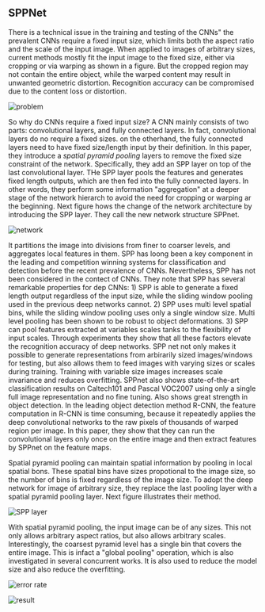 ## SPPNet


There is a technical issue in the training and testing of the CNNs" the prevalent CNNs require a fixed input size, which limits both the aspect ratio and the scale of the input image. When applied to images of arbitrary sizes, current methods mostly fit the input image to the fixed size, either via cropping or via warping as shown in a figure. But the cropped region may not contain the entire object, while the warped content may result in unwanted geometric distortion. Recognition accuracy can be compromised due to the content loss or distortion. 


![problem](https://user-images.githubusercontent.com/90513931/220559935-8d8b9187-20fc-4686-be71-cb4ed64c5135.png)

So why do CNNs require a fixed input size? A CNN mainly consists of two parts: convolutional layers, and fully connected layers. In fact, convolutional layers do no require a fixed sizes. on the otherhand, the fully connected layers need to have fixed size/length input by their definition. In this paper, they introduce a _spatial pyramid pooling_ layers to remove the fixed size constraint of the network. Specifically, they add an SPP layer on top of the last convolutional layer. THe SPP layer pools the features and generates fixed length outputs, which are then fed into the fully connected layers. In other words, they perform some information  "aggregation" at a deeper stage of the network hierarch to avoid the need for cropping or warping ar the beginning. Next figure hows the change of the network architecture by introducing the SPP layer. They call the new network structure SPPnet.

![network](https://user-images.githubusercontent.com/90513931/220559933-7552ed28-9402-4ef3-822f-dacfe975e116.png)


It partitions the image into divisions from finer to coarser levels, and aggregates local features in them. SPP has loong been a key component in the leading and competition winning systems for classification and detection before the recent prevalence of CNNs. Nevertheless, SPP has not been considered in the contect of CNNs. They note that SPP has several remarkable properties for dep CNNs: 1) SPP is able to generate a fixed length output regardless of the input size, while the sliding window pooling used in the previous deep networks cannot. 2) SPP uses multi level spatial bins, while the sliding window pooling uses only a single window size. Multi level pooling has been shown to be robust to object deformations. 3) SPP can pool features extracted at variables scales tanks to the flexibility of input scales. Through experiments they show that all these factors elevate the recognition accuracy of deep networks. SPP net not only makes it possible to generate representations from arbirarily sized images/windows for testing, but also allows them to feed images with varying sizes or scales during training. Training with variable size images increases scale invariance and reduces overfitting. SPPnet also shows state-of-the-art classification results on Caltech101 and Pascal VOC2007 using only a single full image representation and no fine tuning. Also shows great strength in object detection. In the leading object detection method R-CNN, the feature computation in R-CNN is time consuming,  because it repeatedly applies the deep convolutional networks to the raw pixels of thousands of warped region per image. In this paper, they show that they can run the convolutional layers only once on the entire image and then extract features by SPPnet on the feature maps.


Spatial pyramid pooling can maintain spatial information by pooling in local spatial bons. These spatial bins have sizes propotional to the image size, so the number of bins is fixed regardless of the image size. To adopt the deep network for image of arbitrary size, they replace the last pooling layer with a spatial pyramid pooling layer. Next figure illustrates their method.


![SPP layer](https://user-images.githubusercontent.com/90513931/220559927-e23562fc-639c-4a1b-a99f-8bdb7f52417e.png)

With spatial pyramid pooling, the input image can be of any sizes. This not only allows arbitrary aspect ratios, but also allows arbitrary scales. Interestingly, the coarsest pyramid level has a single bin that covers the entire image. This is infact a "global pooling" operation, which is also investigated in several concurrent works. It is also used to reduce the model size and also reduce the overfitting.

![error rate](https://user-images.githubusercontent.com/90513931/220559932-a50728a4-1945-455e-a6ac-2f7d9f3192ff.png)



![result](https://user-images.githubusercontent.com/90513931/220559919-2b6cd081-54ed-4774-b556-01c239526681.png)
